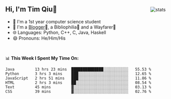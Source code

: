 <p>
<img src="https://github-readme-stats.vercel.app/api?username=qyxtim&show_icons=true" alt="stats" align="right" style="padding-top:20px"/>
</p>

## Hi, I'm Tim Qiu👋

- 🔭 I'm a 1st year computer science student
- 🌱 I'm a [Blogger](https://blog.blinkstar.cn)📝, a Bibliophilia📕 and a Wayfarer🚶
- 🌐 Languages: Python, C++, C, Java, Haskell
- 😄 Pronouns: He/Him/His

<br>

📊 **This Week I Spent My Time On:**
<!--START_SECTION:waka-->

```text
Java         13 hrs 23 mins  ██████████████░░░░░░░░░░░   55.53 %
Python       3 hrs 3 mins    ███░░░░░░░░░░░░░░░░░░░░░░   12.65 %
JavaScript   2 hrs 51 mins   ███░░░░░░░░░░░░░░░░░░░░░░   11.86 %
HTML         2 hrs 3 mins    ██░░░░░░░░░░░░░░░░░░░░░░░   08.54 %
Text         45 mins         ▓░░░░░░░░░░░░░░░░░░░░░░░░   03.13 %
CSS          39 mins         ▓░░░░░░░░░░░░░░░░░░░░░░░░   02.76 %
```

<!--END_SECTION:waka-->
